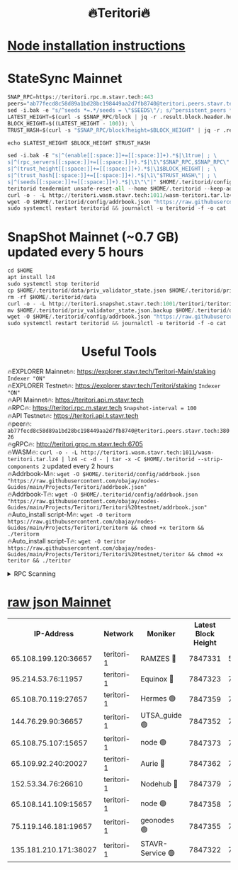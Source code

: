 <h1 align="center"> 🔥Teritori🔥</h1>


[Node installation instructions](https://github.com/obajay/nodes-Guides/tree/main/Projects/Teritori)
=

# StateSync Mainnet
```python
SNAP_RPC=https://teritori.rpc.m.stavr.tech:443
peers="ab77fecd8c58d89a1bd28bc198449aa2d7fb8740@teritori.peers.stavr.tech:38026"
sed -i.bak -e "s/^seeds *=.*/seeds = \"$SEEDS\"/; s/^persistent_peers *=.*/persistent_peers = \"$PEERS\"/" $HOME/.teritorid/config/config.toml
LATEST_HEIGHT=$(curl -s $SNAP_RPC/block | jq -r .result.block.header.height); \
BLOCK_HEIGHT=$((LATEST_HEIGHT - 100)); \
TRUST_HASH=$(curl -s "$SNAP_RPC/block?height=$BLOCK_HEIGHT" | jq -r .result.block_id.hash)

echo $LATEST_HEIGHT $BLOCK_HEIGHT $TRUST_HASH

sed -i.bak -E "s|^(enable[[:space:]]+=[[:space:]]+).*$|\1true| ; \
s|^(rpc_servers[[:space:]]+=[[:space:]]+).*$|\1\"$SNAP_RPC,$SNAP_RPC\"| ; \
s|^(trust_height[[:space:]]+=[[:space:]]+).*$|\1$BLOCK_HEIGHT| ; \
s|^(trust_hash[[:space:]]+=[[:space:]]+).*$|\1\"$TRUST_HASH\"| ; \
s|^(seeds[[:space:]]+=[[:space:]]+).*$|\1\"\"|" $HOME/.teritorid/config/config.toml
teritorid tendermint unsafe-reset-all --home $HOME/.teritorid --keep-addr-book
curl -o - -L http://teritori.wasm.stavr.tech:1011/wasm-teritori.tar.lz4 | lz4 -c -d - | tar -x -C $HOME/.teritorid --strip-components 2
wget -O $HOME/.teritorid/config/addrbook.json "https://raw.githubusercontent.com/obajay/nodes-Guides/main/Projects/Teritori/addrbook.json"
sudo systemctl restart teritorid && journalctl -u teritorid -f -o cat
```

# SnapShot Mainnet (~0.7 GB) updated every 5 hours
```python
cd $HOME
apt install lz4
sudo systemctl stop teritorid
cp $HOME/.teritorid/data/priv_validator_state.json $HOME/.teritorid/priv_validator_state.json.backup
rm -rf $HOME/.teritorid/data
curl -o - -L http://teritori.snapshot.stavr.tech:1001/teritori/teritori-snap.tar.lz4 | lz4 -c -d - | tar -x -C $HOME/.teritorid --strip-components 2
mv $HOME/.teritorid/priv_validator_state.json.backup $HOME/.teritorid/data/priv_validator_state.json
wget -O $HOME/.teritorid/config/addrbook.json "https://raw.githubusercontent.com/obajay/nodes-Guides/main/Projects/Teritori/addrbook.json"
sudo systemctl restart teritorid && journalctl -u teritorid -f -o cat
```
 <h1 align="center"> Useful Tools</h1>

🔥EXPLORER Mainnet🔥:      https://explorer.stavr.tech/Teritori-Main/staking      `Indexer "ON"` \
🔥EXPLORER Testnet🔥:        https://explorer.stavr.tech/Teritori/staking            `Indexer "ON"` \
🔥API Mainnet🔥:                   https://teritori.api.m.stavr.tech \
🔥RPC🔥:                                   https://teritori.rpc.m.stavr.tech                         `Snapshot-interval = 100` \
🔥API Testnet🔥:                     https://teritori.api.t.stavr.tech \
🔥peer🔥:                     `ab77fecd8c58d89a1bd28bc198449aa2d7fb8740@teritori.peers.stavr.tech:38026` \
🔥gRPC🔥:                                http://teritori.grpc.m.stavr.tech:6705 \
🔥WASM🔥: ```curl -o - -L http://teritori.wasm.stavr.tech:1011/wasm-teritori.tar.lz4 | lz4 -c -d - | tar -x -C $HOME/.teritorid --strip-components 2``` updated every 2 hours \
🔥Addrbook-M🔥:    ```wget -O $HOME/.teritorid/config/addrbook.json "https://raw.githubusercontent.com/obajay/nodes-Guides/main/Projects/Teritori/addrbook.json"``` \
🔥Addrbook-T🔥:    ```wget -O $HOME/.teritorid/config/addrbook.json "https://raw.githubusercontent.com/obajay/nodes-Guides/main/Projects/Teritori/Teritori%20testnet/addrbook.json"``` \
🔥Auto_install script-M🔥: ```wget -O teritorm https://raw.githubusercontent.com/obajay/nodes-Guides/main/Projects/Teritori/teritorm && chmod +x teritorm && ./teritorm``` \
🔥Auto_install script-T🔥: ```wget -O teritor https://raw.githubusercontent.com/obajay/nodes-Guides/main/Projects/Teritori/Teritori%20testnet/teritor && chmod +x teritor && ./teritor```

<details>
<summary>RPC Scanning</summary>

<h2 align="center"> We scan nodes in real time every 4 hours. And we provide the final result of RPC endpoints.
We cannot influence the operation of these nodes in any way. </h2>


```python
If Voting Power is higher than 0 --> then the Node is a validator of the network and may be subject to attack and be a potential threat to the chain.
```
```python
We marked such validators with a red symbol
```

</details>

[raw json Mainnet](https://rpc-check.teritorim.stavr.tech/teritorim/rpc-teritorim-result.json)
=



<table><tr><th>IP-Address</th><th>Network</th><th>Moniker</th><th>Latest Block Height</th><th>Earliest Block Height</th><th>Catching Up</th><th>Tx Index</th><th>Voting Power</th><th>Scan Time</th></tr><tr><td>65.108.199.120:36657</td><td>teritori-1</td><td>RAMZES 🔴</td><td>7847331</td><td>5996001</td><td>False</td><td>on</td><td>787912</td><td>2024-03-13T12:38:06.891059382UTC</td></tr><tr><td>95.214.53.76:11957</td><td>teritori-1</td><td>Equinox 🔴</td><td>7847323</td><td>7203180</td><td>False</td><td>on</td><td>1533450</td><td>2024-03-13T12:37:19.926030319UTC</td></tr><tr><td>65.108.70.119:27657</td><td>teritori-1</td><td>Hermes 🟢</td><td>7847359</td><td>7203180</td><td>False</td><td>on</td><td>0</td><td>2024-03-13T12:40:48.801829380UTC</td></tr><tr><td>144.76.29.90:36657</td><td>teritori-1</td><td>UTSA_guide 🟢</td><td>7847352</td><td>7208001</td><td>False</td><td>on</td><td>0</td><td>2024-03-13T12:40:07.295188471UTC</td></tr><tr><td>65.108.75.107:15657</td><td>teritori-1</td><td>node 🟢</td><td>7847373</td><td>7358868</td><td>False</td><td>on</td><td>0</td><td>2024-03-13T12:42:06.327412612UTC</td></tr><tr><td>65.109.92.240:20027</td><td>teritori-1</td><td>Aurie 🔴</td><td>7847362</td><td>7568001</td><td>False</td><td>on</td><td>119310</td><td>2024-03-13T12:41:07.542450683UTC</td></tr><tr><td>152.53.34.76:26610</td><td>teritori-1</td><td>Nodehub 🔴</td><td>7847379</td><td>7580883</td><td>False</td><td>on</td><td>65696</td><td>2024-03-13T12:42:46.441993665UTC</td></tr><tr><td>65.108.141.109:15657</td><td>teritori-1</td><td>node 🟢</td><td>7847358</td><td>7714496</td><td>False</td><td>on</td><td>0</td><td>2024-03-13T12:40:39.642444659UTC</td></tr><tr><td>75.119.146.181:19657</td><td>teritori-1</td><td>geonodes 🟢</td><td>7847355</td><td>7747478</td><td>False</td><td>on</td><td>0</td><td>2024-03-13T12:40:24.635200038UTC</td></tr><tr><td>135.181.210.171:38027</td><td>teritori-1</td><td>STAVR-Service 🟢</td><td>7847322</td><td>7844001</td><td>False</td><td>on</td><td>0</td><td>2024-03-13T12:37:13.303069985UTC</td></tr></table>

